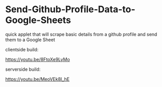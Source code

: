 # Send-Github-Profile-Data-to-Google-Sheets
quick applet that will scrape basic details from a github profile and send them to a Google Sheet

clientside build:

https://youtu.be/8FtoXe9LyMo


serverside build:

https://youtu.be/MeoVEk8I_hE
